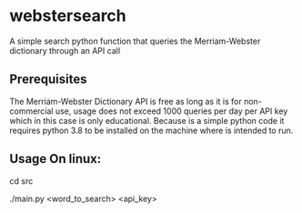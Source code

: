 # webstersearch
A simple search python function that queries the Merriam-Webster dictionary through an API call 

## Prerequisites
The Merriam-Webster Dictionary API is free as long as it is for non-commercial use, usage does not exceed 1000 queries per day per API key which in this case is only educational.
Because is a simple python code it requires python 3.8 to be installed on the machine where is intended to run.

## Usage On linux:
cd src

./main.py <word_to_search> <api_key>

